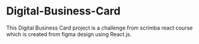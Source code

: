 # Digital-Business-Card
This Digital Business Card project is a challenge from scrimba react course which is created from figma design using React.js.
